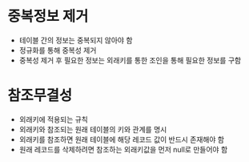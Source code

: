 # 중복정보 제거
- 테이블 간의 정보는 중복되지 않아야 함
- 정규화를 통해 중복성 제거
- 중복성 제거 후 필요한 정보는 외래키를 통한 조인을 통해 필요한 정보를 구함

# 참조무결성
- 외래키에 적용되는 규칙
- 외래키와 참조되는 원래 테이블의 키와 관계를 명시
- 외래키를 참조하면 원래 테이블에 해당 레코드 값이 반드시 존재해야 함
- 원래 레코드를 삭제하려면 참조하는 외래키값을 먼저 null로 만들어야 함


